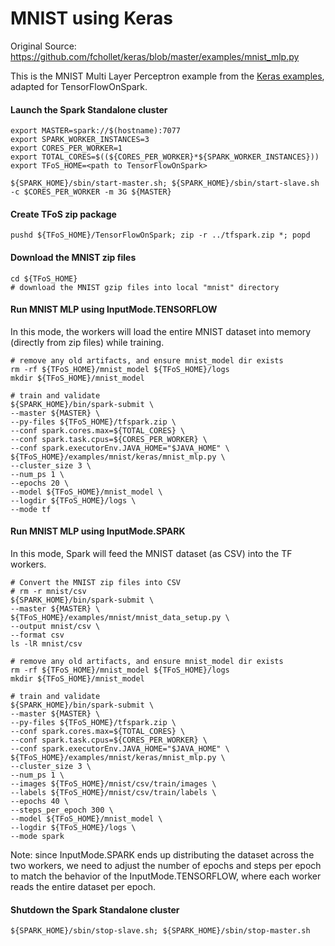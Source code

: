 # MNIST using Keras

Original Source: https://github.com/fchollet/keras/blob/master/examples/mnist_mlp.py

This is the MNIST Multi Layer Perceptron example from the [Keras examples](https://github.com/fchollet/keras/blob/master/examples), adapted for TensorFlowOnSpark.

#### Launch the Spark Standalone cluster

    export MASTER=spark://$(hostname):7077
    export SPARK_WORKER_INSTANCES=3
    export CORES_PER_WORKER=1
    export TOTAL_CORES=$((${CORES_PER_WORKER}*${SPARK_WORKER_INSTANCES}))
    export TFoS_HOME=<path to TensorFlowOnSpark>

    ${SPARK_HOME}/sbin/start-master.sh; ${SPARK_HOME}/sbin/start-slave.sh -c $CORES_PER_WORKER -m 3G ${MASTER}

#### Create TFoS zip package

    pushd ${TFoS_HOME}/TensorFlowOnSpark; zip -r ../tfspark.zip *; popd

#### Download the MNIST zip files

    cd ${TFoS_HOME}
    # download the MNIST gzip files into local "mnist" directory

#### Run MNIST MLP using InputMode.TENSORFLOW
In this mode, the workers will load the entire MNIST dataset into memory (directly from zip files) while training.

    # remove any old artifacts, and ensure mnist_model dir exists
    rm -rf ${TFoS_HOME}/mnist_model ${TFoS_HOME}/logs
    mkdir ${TFoS_HOME}/mnist_model

    # train and validate
    ${SPARK_HOME}/bin/spark-submit \
    --master ${MASTER} \
    --py-files ${TFoS_HOME}/tfspark.zip \
    --conf spark.cores.max=${TOTAL_CORES} \
    --conf spark.task.cpus=${CORES_PER_WORKER} \
    --conf spark.executorEnv.JAVA_HOME="$JAVA_HOME" \
    ${TFoS_HOME}/examples/mnist/keras/mnist_mlp.py \
    --cluster_size 3 \
    --num_ps 1 \
    --epochs 20 \
    --model ${TFoS_HOME}/mnist_model \
    --logdir ${TFoS_HOME}/logs \
    --mode tf

#### Run MNIST MLP using InputMode.SPARK
In this mode, Spark will feed the MNIST dataset (as CSV) into the TF workers.

    # Convert the MNIST zip files into CSV
    # rm -r mnist/csv
    ${SPARK_HOME}/bin/spark-submit \
    --master ${MASTER} \
    ${TFoS_HOME}/examples/mnist/mnist_data_setup.py \
    --output mnist/csv \
    --format csv
    ls -lR mnist/csv

    # remove any old artifacts, and ensure mnist_model dir exists
    rm -rf ${TFoS_HOME}/mnist_model ${TFoS_HOME}/logs
    mkdir ${TFoS_HOME}/mnist_model

    # train and validate
    ${SPARK_HOME}/bin/spark-submit \
    --master ${MASTER} \
    --py-files ${TFoS_HOME}/tfspark.zip \
    --conf spark.cores.max=${TOTAL_CORES} \
    --conf spark.task.cpus=${CORES_PER_WORKER} \
    --conf spark.executorEnv.JAVA_HOME="$JAVA_HOME" \
    ${TFoS_HOME}/examples/mnist/keras/mnist_mlp.py \
    --cluster_size 3 \
    --num_ps 1 \
    --images ${TFoS_HOME}/mnist/csv/train/images \
    --labels ${TFoS_HOME}/mnist/csv/train/labels \
    --epochs 40 \
    --steps_per_epoch 300 \
    --model ${TFoS_HOME}/mnist_model \
    --logdir ${TFoS_HOME}/logs \
    --mode spark

Note: since InputMode.SPARK ends up distributing the dataset across the two workers, we need to adjust the number of epochs and steps per epoch
to match the behavior of the InputMode.TENSORFLOW, where each worker reads the entire dataset per epoch.

#### Shutdown the Spark Standalone cluster

    ${SPARK_HOME}/sbin/stop-slave.sh; ${SPARK_HOME}/sbin/stop-master.sh

